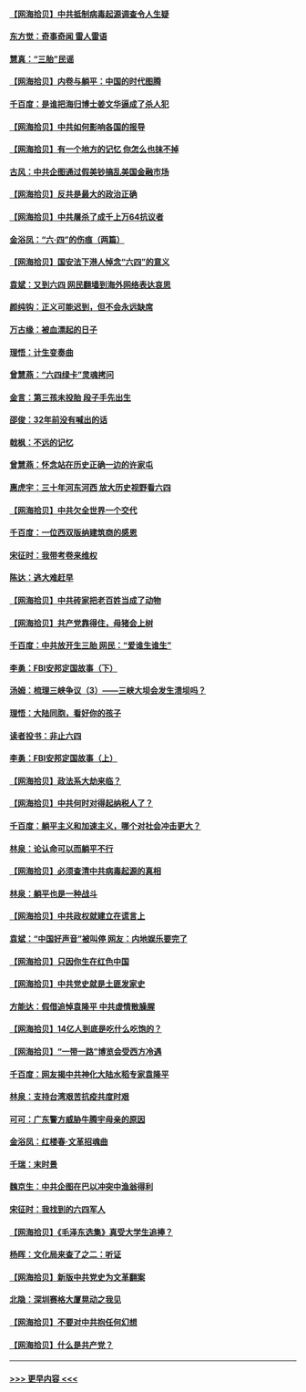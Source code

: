 #### [【网海拾贝】中共抵制病毒起源调查令人生疑](../pages/nsc993/n13017785.md?t=06131551) 
#### [东方觉：奇事奇闻 雷人雷语](../pages/nsc993/n13017577.md?t=06131551) 
#### [慧真：“三胎”民谣](../pages/nsc993/n13017394.md?t=06131551) 
#### [【网海拾贝】内卷与躺平：中国的时代图腾](../pages/nsc993/n13016128.md?t=06131551) 
#### [千百度：是谁把海归博士姜文华逼成了杀人犯](../pages/nsc993/n13015218.md?t=06131551) 
#### [【网海拾贝】中共如何影响各国的报导](../pages/nsc993/n13012599.md?t=06131551) 
#### [【网海拾贝】有一个地方的记忆 你怎么也抹不掉](../pages/nsc993/n13009802.md?t=06131551) 
#### [古风：中共企图通过假美钞搞乱美国金融市场](../pages/nsc993/n13009626.md?t=06131551) 
#### [【网海拾贝】反共是最大的政治正确](../pages/nsc993/n13007051.md?t=06131551) 
#### [【网海拾贝】中共屠杀了成千上万64抗议者](../pages/nsc993/n13002713.md?t=06131551) 
#### [金浴凤：“六·四”的伤痕（两篇）](../pages/nsc993/n13001719.md?t=06131551) 
#### [【网海拾贝】国安法下港人悼念“六四”的意义](../pages/nsc993/n13001039.md?t=06131551) 
#### [袁斌：又到六四 网民翻墙到海外网络表达哀思](../pages/nsc993/n13000995.md?t=06131551) 
#### [颜纯钩：正义可能迟到，但不会永远缺席](../pages/nsc993/n13000920.md?t=06131551) 
#### [万古缘：被血漂起的日子](../pages/nsc993/n13000914.md?t=06131551) 
#### [理悟：计生变奏曲](../pages/nsc993/n13000414.md?t=06131551) 
#### [曾慧燕：“六四绿卡”灵魂拷问](../pages/nsc993/n13000277.md?t=06131551) 
#### [金言：第三孩未投胎 段子手先出生](../pages/nsc993/n13000215.md?t=06131551) 
#### [邵俊：32年前没有喊出的话](../pages/nsc993/n13000181.md?t=06131551) 
#### [戟枫：不远的记忆](../pages/nsc993/n13000121.md?t=06131551) 
#### [曾慧燕：怀念站在历史正确一边的许家屯](../pages/nsc993/n13000073.md?t=06131551) 
#### [惠虎宇：三十年河东河西 放大历史视野看六四](../pages/nsc993/n13000018.md?t=06131551) 
#### [【网海拾贝】中共欠全世界一个交代](../pages/nsc993/n12998706.md?t=06131551) 
#### [千百度：一位西双版纳建筑商的感恩](../pages/nsc993/n12998487.md?t=06131551) 
#### [宋征时：我带考卷来维权](../pages/nsc993/n12994088.md?t=06131551) 
#### [陈达：逃大难赶早](../pages/nsc993/n12993569.md?t=06131551) 
#### [【网海拾贝】中共砖家把老百姓当成了动物](../pages/nsc993/n12993483.md?t=06131551) 
#### [【网海拾贝】共产党靠得住，母猪会上树](../pages/nsc993/n12990730.md?t=06131551) 
#### [千百度：中共放开生三胎 网民：“爱谁生谁生”](../pages/nsc993/n12990644.md?t=06131551) 
#### [李勇：FBI安邦定国故事（下）](../pages/nsc993/n12987854.md?t=06131551) 
#### [汤姆：梳理三峡争议（3）——三峡大坝会发生溃坝吗？](../pages/nsc993/n12989806.md?t=06131551) 
#### [理悟：大陆同胞，看好你的孩子](../pages/nsc993/n12989778.md?t=06131551) 
#### [读者投书：非止六四](../pages/nsc993/n12989673.md?t=06131551) 
#### [李勇：FBI安邦定国故事（上）](../pages/nsc993/n12987749.md?t=06131551) 
#### [【网海拾贝】政法系大劫来临？](../pages/nsc993/n12987596.md?t=06131551) 
#### [【网海拾贝】中共何时对得起纳税人了？](../pages/nsc993/n12985578.md?t=06131551) 
#### [千百度：躺平主义和加速主义，哪个对社会冲击更大？](../pages/nsc993/n12985512.md?t=06131551) 
#### [林泉：论认命可以而躺平不行](../pages/nsc993/n12985505.md?t=06131551) 
#### [【网海拾贝】必须查清中共病毒起源的真相](../pages/nsc993/n12984276.md?t=06131551) 
#### [林泉：躺平也是一种战斗](../pages/nsc993/n12984194.md?t=06131551) 
#### [【网海拾贝】中共政权就建立在谎言上](../pages/nsc993/n12981880.md?t=06131551) 
#### [袁斌：“中国好声音”被叫停 网友：内地娱乐要完了](../pages/nsc993/n12981826.md?t=06131551) 
#### [【网海拾贝】只因你生在红色中国](../pages/nsc993/n12979096.md?t=06131551) 
#### [【网海拾贝】中共党史就是土匪发家史](../pages/nsc993/n12976478.md?t=06131551) 
#### [方能达：假借追悼袁隆平 中共虚情散臊腥](../pages/nsc993/n12976396.md?t=06131551) 
#### [【网海拾贝】14亿人到底是吃什么吃饱的？](../pages/nsc993/n12974125.md?t=06131551) 
#### [【网海拾贝】“一带一路”博览会受西方冷遇](../pages/nsc993/n12971787.md?t=06131551) 
#### [千百度：网友揭中共神化大陆水稻专家袁隆平](../pages/nsc993/n12971733.md?t=06131551) 
#### [林泉：支持台湾艰苦抗疫共度时艰](../pages/nsc993/n12971350.md?t=06131551) 
#### [可可：广东警方威胁牛腾宇母亲的原因](../pages/nsc993/n12971100.md?t=06131551) 
#### [金浴凤：红楼春·文革招魂曲](../pages/nsc993/n12970354.md?t=06131551) 
#### [千瑞：末时景](../pages/nsc993/n12970337.md?t=06131551) 
#### [魏京生：中共企图在巴以冲突中渔翁得利](../pages/nsc993/n12970286.md?t=06131551) 
#### [宋征时：我找到的六四军人](../pages/nsc993/n12970213.md?t=06131551) 
#### [【网海拾贝】《毛泽东选集》真受大学生追捧？](../pages/nsc993/n12968779.md?t=06131551) 
#### [杨晖：文化局来查了之二：听证](../pages/nsc993/n12966528.md?t=06131551) 
#### [【网海拾贝】新版中共党史为文革翻案](../pages/nsc993/n12967526.md?t=06131551) 
#### [北隐：深圳赛格大厦晃动之我见](../pages/nsc993/n12967393.md?t=06131551) 
#### [【网海拾贝】不要对中共抱任何幻想](../pages/nsc993/n12965222.md?t=06131551) 
#### [【网海拾贝】什么是共产党？](../pages/nsc993/n12962781.md?t=06131551) 

----
#### [ >>> 更早内容 <<< ](../indexes/nsc993-earlier.md)
